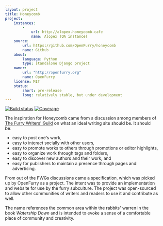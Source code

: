 ```yaml
---
layout: project
title: Honeycomb
project:
    instances:
        -
            url: http://alopex.honeycomb.cafe
            name: Alopex (QA instance)
    source:
        url: https://github.com/OpenFurry/honeycomb
        name: Github
    about:
        language: Python
        type: standalone Django project
    owner:
        url: "http://openfurry.org"
        name: OpenFurry
    license: MIT
    status:
        short: pre-release
        long: relatively stable, but under development
---
```


[![Build status](https://travis-ci.org/OpenFurry/honeycomb.svg?branch=master)](https://travis-ci.org/OpenFurry/honeycomb)
[![Coverage](https://coveralls.io/repos/github/OpenFurry/honeycomb/badge.svg?branch=master)](https://coveralls.io/github/OpenFurry/honeycomb?branch=master)

The inspiration for Honeycomb came from a discussion among members of [The Furry Writers' Guild](https://furrywritersguild.com) on what an ideal writing site should be.  It should be:

* easy to post one's work,
* easy to interact socially with other users,
* easy to promote works to others through promotions or editor highlights,
* easy to organize work through tags and folders,
* easy to discover new authors and their work, and
* easy for publishers to maintain a presence through pages and advertising.

From out of the FWGs discussions came a specification, which was picked up by OpenFurry as a project.  The intent was to provide an implementation and website for use by the furry subculture.  The project was open-sourced to allow other communities of writers and readers to use it and contribute as well.

The name references the common area within the rabbits' warren in the book *Watership Down* and is intended to evoke a sense of a comfortable place of community and creativity.
